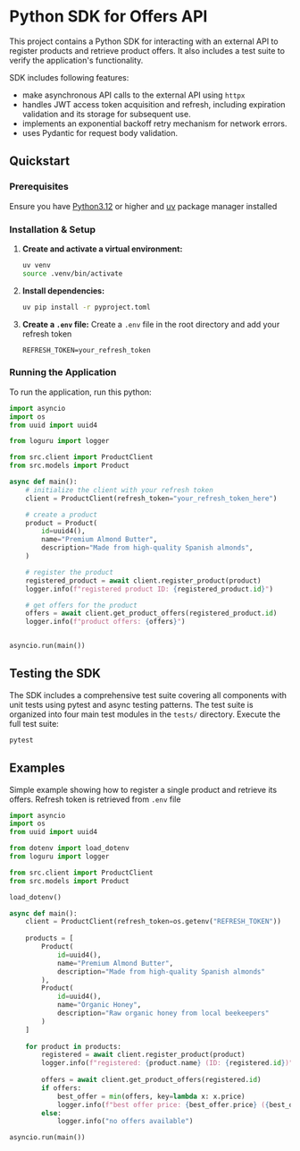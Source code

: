 # Python SDK for Offers API

This project contains a Python SDK for interacting with an external API to register products and retrieve product offers. It also includes a test suite to verify the application's functionality.

SDK includes following features:

- make asynchronous API calls to the external API using `httpx`
- handles JWT access token acquisition and refresh, including expiration validation and its storage for subsequent use.
- implements an exponential backoff retry mechanism for network errors.
- uses Pydantic for request body validation.

## Quickstart

### Prerequisites 

Ensure you have [Python3.12](https://www.python.org/downloads/) or higher and [uv](https://github.com/astral-sh/uv) package manager installed

### Installation & Setup

1. **Create and activate a virtual environment:**

    ```bash
    uv venv
    source .venv/bin/activate
    ```

2. **Install dependencies:**

    ```bash
    uv pip install -r pyproject.toml
    ```

3. **Create a `.env` file:** Create a `.env` file in the root directory and add your refresh token

    ```
    REFRESH_TOKEN=your_refresh_token
    ```

### Running the Application

To run the application, run this python:

```python
import asyncio
import os
from uuid import uuid4

from loguru import logger

from src.client import ProductClient
from src.models import Product

async def main():
    # initialize the client with your refresh token
    client = ProductClient(refresh_token="your_refresh_token_here")

    # create a product
    product = Product(
        id=uuid4(),
        name="Premium Almond Butter",
        description="Made from high-quality Spanish almonds",
    )

    # register the product
    registered_product = await client.register_product(product)
    logger.info(f"registered product ID: {registered_product.id}")

    # get offers for the product
    offers = await client.get_product_offers(registered_product.id)
    logger.info(f"product offers: {offers}")


asyncio.run(main())
```

## Testing the SDK

The SDK includes a comprehensive test suite covering all components with unit tests using pytest and async testing patterns. The test suite is organized into four main test modules in the `tests/` directory. Execute the full test suite:

```bash
pytest
```

## Examples

Simple example showing how to register a single product and retrieve its offers. Refresh token is retrieved from `.env` file

```python
import asyncio
import os
from uuid import uuid4

from dotenv import load_dotenv
from loguru import logger

from src.client import ProductClient
from src.models import Product

load_dotenv()

async def main():
    client = ProductClient(refresh_token=os.getenv("REFRESH_TOKEN"))
    
    products = [
        Product(
            id=uuid4(),
            name="Premium Almond Butter",
            description="Made from high-quality Spanish almonds"
        ),
        Product(
            id=uuid4(),
            name="Organic Honey",
            description="Raw organic honey from local beekeepers"
        )
    ]
    
    for product in products:
        registered = await client.register_product(product)
        logger.info(f"registered: {product.name} (ID: {registered.id})")
        
        offers = await client.get_product_offers(registered.id)
        if offers:
            best_offer = min(offers, key=lambda x: x.price)
            logger.info(f"best offer price: {best_offer.price} ({best_offer.items_in_stock} in stock)")
        else:
            logger.info("no offers available")

asyncio.run(main())
```